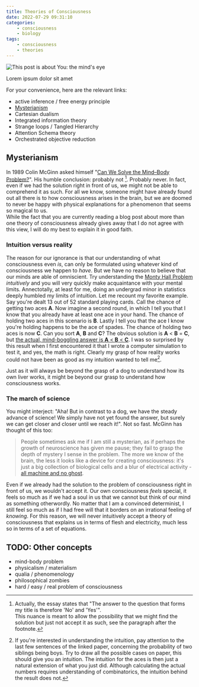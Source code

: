 ```yaml
---
title: Theories of Consciousness
date: 2022-07-29 09:31:10
categories:
    - consciousness
    - biology
tags:
    - consciousness
    - theories
---
```


![This post is about You: the mind's eye](assets/iris.jpg)

Lorem ipsum dolor sit amet

For your convenience, here are the relevant links:

- active inference / free energy principle
- [Mysterianism](#Mysterianism)
- Cartesian dualism
- Integrated information theory
- Strange loops / Tangled Hierarchy
- Attention Schema theory
- Orchestrated objective reduction

## Mysterianism

In 1989 Colin McGinn asked himself "[Can We Solve the Mind–Body Problem?](https://doi.org/10.1093%2Fmind%2FXCVIII.391.349)". His humble conclusion: probably not [^1]. Probably never. In fact, even if we had the solution right in front of us, we might not be able to comprehend it as such. For all we know, someone might have already found out all there is to how consciousness arises in the brain, but we are doomed to never be happy with physical explanations for a phenomenon that seems so magical to us.  
While the fact that you are currently reading a blog post about more than one theory of consciousness already gives away that I do not agree with this view, I will do my best to explain it in good faith.  

### Intuition versus reality

The reason for our ignorance is that our understanding of what consciousness even *is*, can only be formulated using whatever kind of consciousness we happen to *have*. But we have no reason to believe that our minds are able of omniscient. Try understanding the [Monty Hall Problem](https://www.montyhallproblem.com/) *intuitively* and you will very quickly make acquaintance with your mental limits. Annectotally, at least for me, doing an undergrad minor in statistics deeply humbled my limits of intuition. Let me recount my favorite example. Say you're dealt 13 out of 52 standard playing cards. Call the chance of getting two aces **A**. Now imagine a second round, in which I tell you that I know that you already have at least one ace in your hand. The chance of holding two aces in this scenario is **B**. Lastly I tell you that the ace I know you're holding happens to be the ace of spades. The chance of holding two aces is now **C**. Can you sort **A**, **B** and **C**? The obvious solution is **A** < **B** = **C**, but [the actual, mind-boggling answer is **A** < **B** < **C**](https://www.usna.edu/Users/physics/mungan/_files/documents/Scholarship/TwoAces.pdf). I was so surprised by this result when I first encountered it that I wrote a computer simulation to test it, and yes, the math is right. Clearly my grasp of how reality works could not have been as good as my intuition wanted to tell me[^2].

Just as it will always be beyond the grasp of a dog to understand how its own liver works, it might be beyond our grasp to understand how consciousness works. 

### The march of science

You might interject: "Aha! But in contrast to a dog, we have the steady advance of science! We simply have not yet found the answer, but surely we can get closer and closer until we reach it!". Not so fast. McGinn has thought of this too:

> People sometimes ask me if I am still a mysterian, as if perhaps the growth of neuroscience has given me pause; they fail to grasp the depth of mystery I sense in the problem. The more we know of the brain, the less it looks like a device for creating consciousness: it's just a big collection of biological cells and a blur of electrical activity - [all machine and no ghost](https://web.archive.org/web/20120227234512/https://www.newstatesman.com/ideas/2012/02/consciousness-mind-brain).

Even if we already had the solution to the problem of consciousness right in front of us, we wouldn't accept it. Our own consciousness *feels* special, it feels so much as if we had a soul in us that we cannot but think of our mind as something otherwordly. No matter that I am a convinced determinist, I still feel so much as if I had free will that it borders on an irrational feeling of *knowing*. For this reason, we will never intuitively accept a theory of consciousness that explains us in terms of flesh and electricity, much less so in terms of a set of equations.

[^1]: Actually, the essay states that "The answer to the question that forms my title is therefore 'No' and 'Yes'".   
This nuance is meant to allow the possibility that we might find the solution but just not accept it as such, see the paragraph after the footnote.

[^2]: If you're interested in understanding the intuition, pay attention to the last few sentences of the linked paper, concerning the probability of two siblings being boys. Try to draw all the possible cases on paper, this should give you an intuition. The intuition for the aces is then just a natural extension of what you just did. Although calculating the actual numbers requires understanding of combinatorics, the intuition behind the result does not.

## TODO: Other concepts

- mind-body problem
- physicalism / materialism
- qualia / phenomenology
- philosophical zombies
- hard / easy / real problem of consciousness
